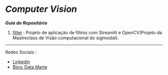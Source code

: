 # __*Computer Vision*__


__*Guia do Repositório*__


1. [filter](https://github.com/Gabrielmarcial/Computer-Vision/tree/main/Masterclass_Computer%20Vision) : Projeto de aplicação de filtros com Streamlit e OpenCV(Projeto da Mastreclass de Visão computacional do sigmoidal). 


 ---
Redes Sociais :

- [Linkedin](https://www.linkedin.com/in/gabriel-marcial-6ba93a1a1/)
- [Blog: Data Marte](https://datamarte.com/)